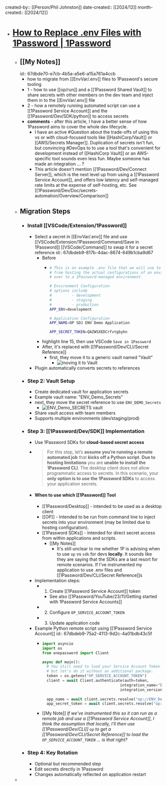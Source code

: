 created-by:: [[Person/Phil Johnston]]
date-created:: [[2024/12]]
month-created:: [[2024/12]]

- # [How to Replace .env Files with 1Password | 1Password](https://blog.1password.com/env-file-migration-secure-programming-best-practices/)
	- ## [[My Notes]]
	  id:: 67dbde70-e7cb-4b5a-a5e6-a15a761a4ccb
		- how to migrate from [[EnvVar/.env]] files to 1Password's secure tooling
		- 1 - how to use [[op/run]] and a [[1Password Shared Vault]] to share secrets with other members on the dev team and inject them in to the [[EnvVar/.env]] file
		- 2 - how a remotely running automated script can use a [[1Password Service Account]] and the [[1Password/Dev/SDK/python]] to access secrets
		- **comments** - after this article, I have a better sense of how 1Password aims to cover the whole dev lifecycle.
			- I have an active #Question about the trade-offs of using this vs or with cloud-focused tools like [[HashiCorp/Vault]] or [[AWS/Secrets Manager]]. Duplication of secrets isn't fun, but convincing #DevOps to to use a tool that's convenient for development instead of [[HashiCorp Vault]] or an AWS-specific tool sounds even less fun. Maybe someone has made an integration ... ?
			- This article doesn't mention [[1Password/Dev/Connect Server]], which is the next level up from using a [[1Password Service Account]], and offers low latency and self-managed rate limits at the expense of self-hosting, etc. See [[1Password/Dev/Doc/secrets-automation/Overview/Comparison]]
	- ## Migration Steps
		- ### Install [[VSCode/Extension/1Password]]
			- Select a secret in [[EnvVar/.env]] file and use [[VSCode/Extension/1Password/Command/Save in 1Password]] [[VSCode/Command]] to swap it for a secret reference
			  id:: 67dbdeb9-817b-4dac-8674-649b1cba9d67
				- Before
					- ```bash
					  # This is an example .env file that we will use to migrate  
					  # from hosting the actual configurations of an environment  
					  # over to a 1Password-managed environment. 
					  
					  # Environment Configuration  
					  # options include  
					  #         - development  
					  #         - staging  
					  #         - production  
					  APP_ENV=development
					  
					  # Application Configuration  
					  APP_NAME=OP SDJ ENV Demo Application
					  
					  APP_SECRET_TOKEN=QAZWSXEDCrfvtgbyhn 
					  ```
				- highlight line 15, then use VSCode `Save in 1Password`
				- After, it's replaced with [[1Password/Dev/CLI/Secret Reference]]
					- first, they move it to a generic vault named "Vault"
						- ![moving it to Vault](https://blog.1password.com/posts/2024/env-file-migration-secure-programming-best-practices/app_secret_token.png)
			- Plugin automatically converts secrets to references
		- ### Step 2: Vault Setup
			- Create dedicated vault for application secrets
			- Example vault name: "ENV_Demo_Secrets"
			- next, they move the secret reference to use `ENV_DEMO_Secrets`
				- ![ENV_Demo_SECRETS vault](https://blog.1password.com/posts/2024/env-file-migration-secure-programming-best-practices/app_secret_token_2.png)
			- Share vault access with team members
			- Supports multiple environments (dev/staging/prod)
		- ### Step 3: [[1Password/Dev/SDK]] Implementation
			- Use 1Password SDKs for **cloud-based secret access**
			- > For this step, let’s **assume you’re running a remote automated job** that **kicks off a Python script**. **Due to hosting limitations** you are **unable to install the 1Password CLI**. The desktop client does not allow programmatic access to secrets. In this scenario, your **only option is to use the 1Password SDKs** to access your application secrets.
			- #### When to use which [[1Password]] Tool
				- [[1Password/Desktop]] - intended to be used as a desktop client
				- [[OP]] - Intended to be run from command line to inject secrets into your environment (may be limited due to hosting configuration).
				- [[1Password SDKs]] - Intended for direct secret access from within applications and scripts.
					- [[My Notes]]
						- It's still unclear to me whether 1P is advising when to use `op` vs `sdk` for devs **locally**. It sounds like they are saying that the SDKs are a last resort for remote scenarios. If I've instrumented my application to use .env files and [[1Password/Dev/CLI/Secret Reference]]s
			- Implementation steps:
				- 1. Create [[1Password Service Account]] token
					- See also [[1Password/YouTube/23/11/Getting started with 1Password Service Accounts]]
				- 2. Configure `OP_SERVICE_ACCOUNT_TOKEN`
				- 3. Update application code
			- Example Python remote script using [[1Password Service Account]]
			  id:: 67dbdeb9-75a2-4113-9d2c-4a01bdb43c5f
				- ~~~python
				  import asyncio
				  import os
				  from onepassword import Client
				  
				  async def main():
				    # You still need to load your Service Account Token from the OS, 
				    # but let's do it without an additional package.  
				    token = os.getenv("OP_SERVICE_ACCOUNT_TOKEN")
				    client = await Client.authenticate(auth=token, 
				                                     integration_name="DevRel Demo",
				                                     integration_version="v0.0.1")
				    
				    app_name = await client.secrets.resolve("op://ENV_Demo_Secrets/Demo App Name/text")
				    app_secret_token = await client.secrets.resolve("op://ENV_Demo_Secrets/Blog 1 ENV App_Secret_Token/Section_ty4kl2xveagt5wxcz4yzfzloia/token")
				  ~~~
				- [[My Note]] *If we've instrumented this so it can run as a remote job and use a [[1Password Service Account]], I think the assumption that locally, I'll then use [[1Password/Dev/CLI]] `op` to get a [[1Password/Dev/CLI/Secret Reference]] to load the `OP_SERVICE_ACCOUNT_TOKEN` ... is that right?*
		- ### Step 4: Key Rotation
			- Optional but recommended step
			- Edit secrets directly in 1Password
			- Changes automatically reflected on application restart
	-